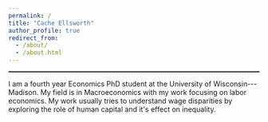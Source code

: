 ```yaml
---
permalink: /
title: "Cache Ellsworth"
author_profile: true
redirect_from: 
  - /about/
  - /about.html
---
```


<hr style="border: 1px solid gray;">

I am a fourth year Economics PhD student at the University of Wisconsin---Madison. My field is in Macroeconomics with my work focusing on labor economics. My work usually tries to understand wage disparities by exploring the role of human capital and it's effect on inequality.
